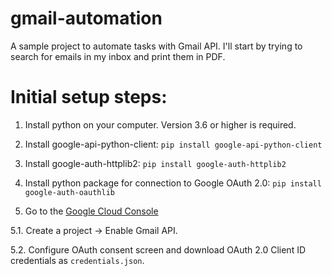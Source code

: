 # gmail-automation



A sample project to automate tasks with Gmail API.
I'll start by trying to search for emails in my inbox and print them in PDF.



# Initial setup steps:

1. Install python on your computer. Version 3.6 or higher is required.

2. Install google-api-python-client:
`pip install google-api-python-client`

3. Install google-auth-httplib2:
`pip install google-auth-httplib2`


4. Install python package for connection to Google OAuth 2.0:
`pip install google-auth-oauthlib`

5. Go to the [Google Cloud Console](https://console.cloud.google.com/)

5.1. Create a project → Enable Gmail API.

5.2. Configure OAuth consent screen and download OAuth 2.0 Client ID credentials as `credentials.json`.

